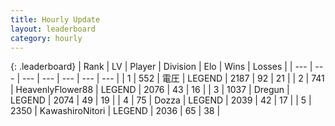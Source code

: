 ```yaml
---
title: Hourly Update
layout: leaderboard
category: hourly
---
```


{: .leaderboard}
| Rank | LV | Player | Division | Elo | Wins | Losses |
| --- | --- | --- | --- | --- | --- | --- |
| <span data-change="0">1</span> | 552 | <span title="ID: 407707">電圧</span> | LEGEND | <span data-change="0">2187</span> | <span data-change="0">92</span> | <span data-change="0">21</span> |
| <span data-change="0">2</span> | 741 | <span title="ID: 518429">HeavenlyFlower88</span> | LEGEND | <span data-change="0">2076</span> | <span data-change="0">43</span> | <span data-change="0">16</span> |
| <span data-change="0">3</span> | 1037 | <span title="ID: 337810">Dregun</span> | LEGEND | <span data-change="0">2074</span> | <span data-change="0">49</span> | <span data-change="0">19</span> |
| <span data-change="0">4</span> | 75 | <span title="ID: 640253">Dozza</span> | LEGEND | <span data-change="0">2039</span> | <span data-change="0">42</span> | <span data-change="0">17</span> |
| <span data-change="0">5</span> | 2350 | <span title="ID: 164871">KawashiroNitori</span> | LEGEND | <span data-change="0">2036</span> | <span data-change="0">65</span> | <span data-change="0">38</span> |